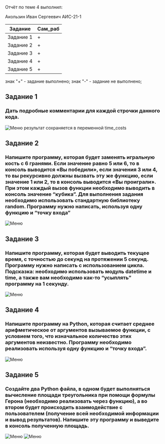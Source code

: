 Отчёт по теме 4 выполнил: 

Акользин Иван Сергеевич
АИС-21-1

| Задание | Сам_раб | 
| ------ | ------ | 
| Задание 1 | + |
| Задание 2 | + |
| Задание 3 | + |
| Задание 4 | + |
| Задание 5 | + |

знак "+" - задание выполнено; знак "-" - задание не выполнено;

## Задание 1
### Дать подробные комментарии для каждой строчки данного кода.

![Меню](https://github.com/t1rs/bababoi/blob/Тема_4/Сам_раб/pic/1.png)
результат сохраняется в переменной time_costs

## Задание 2
### Напишите программу, которая будет заменять игральную кость с 6 гранями. Если значение равно 5 или 6, то в консоль выводится «Вы победили», если значения 3 или 4, то вы рекурсивно должны вызвать эту же функцию, если значение 1 или 2, то в консоль выводится «Вы проиграли». При этом каждый вызов функции необходимо выводить в консоль значение “кубика”. Для выполнения задания необходимо использовать стандартную библиотеку random. Программу нужно написать, используя одну функцию и “точку входа”

![Меню](https://github.com/t1rs/bababoi/blob/Тема_4/Сам_раб/pic/2.png)


## Задание 3
### Напишите программу, которая будет выводить текущее время, с точностью до секунд на протяжении 5 секунд. Программу нужно написать с использованием цикла. Подсказка: необходимо использовать модуль datetime и time, а также вам необходимо как-то “усыплять” программу на 1 секунду.

![Меню](https://github.com/t1rs/bababoi/blob/Тема_4/Сам_раб/pic/3.png)

## Задание 4
### Напишите программу на Python, которая считает среднее арифметическое от аргументов вызываемое функции, с условием того, что изначальное количество этих аргументов неизвестно. Программу необходимо реализовать используя одну функцию и “точку входа”.

![Меню](https://github.com/t1rs/bababoi/blob/Тема_4/Сам_раб/pic/4.png)

## Задание 5
### Создайте два Python файла, в одном будет выполняться вычисление площади треугольника при помощи формулы Герона (необходимо реализовать через функцию), а во втором будет происходить взаимодействие с пользователем (получение всей необходимой информации и вывод результатов). Напишите эту программу и выведите в консоль полученную площадь.

![Меню](https://github.com/t1rs/bababoi/blob/Тема_4/Сам_раб/pic/5.1.png)
![Меню](https://github.com/t1rs/bababoi/blob/Тема_4/Сам_раб/pic/5.2.png)
